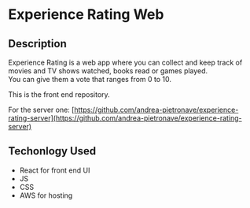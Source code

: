 # Experience Rating Web

## Description

Experience Rating is a web app where you can collect and keep track of movies and TV shows watched, books read or games played.  
You can give them a vote that ranges from 0 to 10.

This is the front end repository.

For the server one: [https://github.com/andrea-pietronave/experience-rating-server](https://github.com/andrea-pietronave/experience-rating-server)

## Techonlogy Used
- React for front end UI
- JS
- CSS
- AWS for hosting

